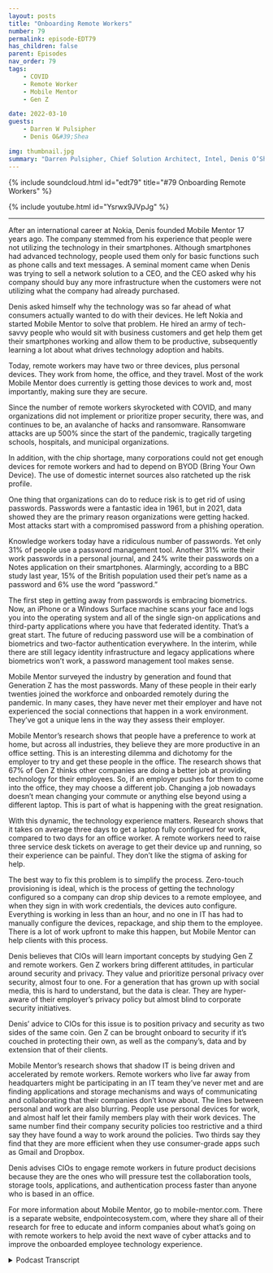 ```yaml
---
layout: posts
title: "Onboarding Remote Workers"
number: 79
permalink: episode-EDT79
has_children: false
parent: Episodes
nav_order: 79
tags:
    - COVID
    - Remote Worker
    - Mobile Mentor
    - Gen Z

date: 2022-03-10
guests:
    - Darren W Pulsipher
    - Denis O&#39;Shea

img: thumbnail.jpg
summary: "Darren Pulsipher, Chief Solution Architect, Intel, Denis O’Shea, founder of Mobile Mentor about his experience, research, and advice in onboarding remote workers, especially Gen Z workers."
---
```


{% include soundcloud.html id="edt79" title="#79 Onboarding Remote Workers" %}

{% include youtube.html id="Ysrwx9JVpJg" %}

---

After an international career at Nokia, Denis founded Mobile Mentor 17 years ago. The company stemmed from his experience that people were not utilizing the technology in their smartphones. Although smartphones had advanced technology, people used them only for basic functions such as phone calls and text messages. A seminal moment came when Denis was trying to sell a network solution to a CEO, and the CEO asked why his company should buy any more infrastructure when the customers were not utilizing what the company had already purchased.

Denis asked himself why the technology was so far ahead of what consumers actually wanted to do with their devices. He left Nokia and started Mobile Mentor to solve that problem. He hired an army of tech-savvy people who would sit with business customers and get help them get their smartphones working and allow them to be productive, subsequently learning a lot about what drives technology adoption and habits.

Today, remote workers may have two or three devices, plus personal devices. They work from home, the office, and they travel. Most of the work Mobile Mentor does currently is getting those devices to work and, most importantly, making sure they are secure.

Since the number of remote workers skyrocketed with COVID, and many organizations did not implement or prioritize proper security, there was, and continues to be, an avalanche of hacks and ransomware. Ransomware attacks are up 500% since the start of the pandemic, tragically targeting schools, hospitals, and municipal organizations.

In addition, with the chip shortage, many corporations could not get enough devices for remote workers and had to depend on BYOD (Bring Your Own Device). The use of domestic internet sources also ratcheted up the risk profile.

One thing that organizations can do to reduce risk is to get rid of using passwords. Passwords were a fantastic idea in 1961, but in 2021, data showed they are the primary reason organizations were getting hacked. Most attacks start with a compromised password from a phishing operation.

Knowledge workers today have a ridiculous number of passwords. Yet only 31% of people use a password management tool. Another 31% write their work passwords in a personal journal, and 24% write their passwords on a Notes application on their smartphones. Alarmingly, according to a BBC study last year, 15% of the British population used their pet’s name as a password and 6% use the word “password.”

The first step in getting away from passwords is embracing biometrics. Now, an iPhone or a Windows Surface machine scans your face and logs you into the operating system and all of the single sign-on applications and third-party applications where you have that federated identity. That’s a great start. The future of reducing password use will be a combination of biometrics and two-factor authentication everywhere. In the interim, while there are still legacy identity infrastructure and legacy applications where biometrics won’t work, a password management tool makes sense.

Mobile Mentor surveyed the industry by generation and found that Generation Z has the most passwords. Many of these people in their early twenties joined the workforce and onboarded remotely during the pandemic. In many cases, they have never met their employer and have not experienced the social connections that happen in a work environment. They’ve got a unique lens in the way they assess their employer.

Mobile Mentor’s research shows that people have a preference to work at home, but across all industries, they believe they are more productive in an office setting. This is an interesting dilemma and dichotomy for the employer to try and get these people in the office. The research shows that 67% of Gen Z thinks other companies are doing a better job at providing technology for their employees. So, if an employer pushes for them to come into the office, they may choose a different job. Changing a job nowadays doesn’t mean changing your commute or anything else beyond using a different laptop. This is part of what is happening with the great resignation.

With this dynamic, the technology experience matters. Research shows that it takes on average three days to get a laptop fully configured for work, compared to two days for an office worker. A remote workers need to raise three service desk tickets on average to get their device up and running, so their experience can be painful. They don’t like the stigma of asking for help.

The best way to fix this problem is to simplify the process. Zero-touch provisioning is ideal, which is the process of getting the technology configured so a company can drop ship devices to a remote employee, and when they sign in with work credentials, the devices auto configure. Everything is working in less than an hour, and no one in IT has had to manually configure the devices, repackage, and ship them to the employee. There is a lot of work upfront to make this happen, but Mobile Mentor can help clients with this process.

Denis believes that CIOs will learn important concepts by studying Gen Z and remote workers. Gen Z workers bring different attitudes, in particular around security and privacy. They value and prioritize personal privacy over security, almost four to one. For a generation that has grown up with social media, this is hard to understand, but the data is clear. They are hyper-aware of their employer’s privacy policy but almost blind to corporate security initiatives.

Denis’ advice to CIOs for this issue is to position privacy and security as two sides of the same coin. Gen Z can be brought onboard to security if it’s couched in protecting their own, as well as the company’s, data and by extension that of their clients.

Mobile Mentor’s research shows that shadow IT is being driven and accelerated by remote workers. Remote workers who live far away from headquarters might be participating in an IT team they’ve never met and are finding applications and storage mechanisms and ways of communicating and collaborating that their companies don’t know about. The lines between personal and work are also blurring. People use personal devices for work, and almost half let their family members play with their work devices. The same number find their company security policies too restrictive and a third say they have found a way to work around the policies.  Two thirds say they find that they are more efficient when they use consumer-grade apps such as Gmail and Dropbox.

Denis advises CIOs to engage remote workers in future product decisions because they are the ones who will pressure test the collaboration tools, storage tools, applications, and authentication process faster than anyone who is based in an office.

For more information about Mobile Mentor, go to mobile-mentor.com.  There is a separate website, endpointecosystem.com, where they share all of their research for free to educate and inform companies about what’s going on with remote workers to help avoid the next wave of cyber attacks and to improve the onboarded employee technology experience. 



<details>
<summary> Podcast Transcript </summary>

<p></p>

</details>
